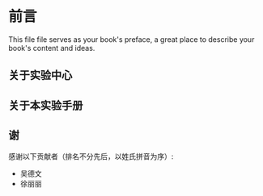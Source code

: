前言
=======

This file file serves as your book's preface, a great place to describe your book's content and ideas.

关于实验中心
------------

关于本实验手册
--------------

谢
----
感谢以下贡献者（排名不分先后，以姓氏拼音为序）:
* 吴德文
* 徐丽丽